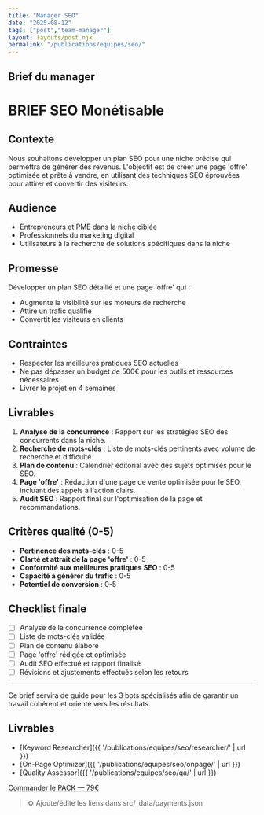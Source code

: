```yaml
---
title: "Manager SEO"
date: "2025-08-12"
tags: ["post","team-manager"]
layout: layouts/post.njk
permalink: "/publications/equipes/seo/"
---
```


## Brief du manager

# BRIEF SEO Monétisable

## Contexte
Nous souhaitons développer un plan SEO pour une niche précise qui permettra de générer des revenus. L'objectif est de créer une page 'offre' optimisée et prête à vendre, en utilisant des techniques SEO éprouvées pour attirer et convertir des visiteurs.

## Audience
- Entrepreneurs et PME dans la niche ciblée
- Professionnels du marketing digital
- Utilisateurs à la recherche de solutions spécifiques dans la niche

## Promesse
Développer un plan SEO détaillé et une page 'offre' qui :
- Augmente la visibilité sur les moteurs de recherche
- Attire un trafic qualifié
- Convertit les visiteurs en clients

## Contraintes
- Respecter les meilleures pratiques SEO actuelles
- Ne pas dépasser un budget de 500€ pour les outils et ressources nécessaires
- Livrer le projet en 4 semaines

## Livrables
1. **Analyse de la concurrence** : Rapport sur les stratégies SEO des concurrents dans la niche.
2. **Recherche de mots-clés** : Liste de mots-clés pertinents avec volume de recherche et difficulté.
3. **Plan de contenu** : Calendrier éditorial avec des sujets optimisés pour le SEO.
4. **Page 'offre'** : Rédaction d'une page de vente optimisée pour le SEO, incluant des appels à l'action clairs.
5. **Audit SEO** : Rapport final sur l'optimisation de la page et recommandations.

## Critères qualité (0-5)
- **Pertinence des mots-clés** : 0-5
- **Clarté et attrait de la page 'offre'** : 0-5
- **Conformité aux meilleures pratiques SEO** : 0-5
- **Capacité à générer du trafic** : 0-5
- **Potentiel de conversion** : 0-5

## Checklist finale
- [ ] Analyse de la concurrence complétée
- [ ] Liste de mots-clés validée
- [ ] Plan de contenu élaboré
- [ ] Page 'offre' rédigée et optimisée
- [ ] Audit SEO effectué et rapport finalisé
- [ ] Révisions et ajustements effectués selon les retours

---

Ce brief servira de guide pour les 3 bots spécialisés afin de garantir un travail cohérent et orienté vers les résultats.

## Livrables
- [Keyword Researcher]({{ '/publications/equipes/seo/researcher/' | url }})
- [On-Page Optimizer]({{ '/publications/equipes/seo/onpage/' | url }})
- [Quality Assessor]({{ '/publications/equipes/seo/qa/' | url }})

<p><a class="btn" href="https://pancarte.gumroad.com/l/pack-seo?checkout=true" target="_blank" rel="noopener">Commander le PACK — 79€</a></p>

> ⚙️ Ajoute/édite les liens dans src/_data/payments.json
